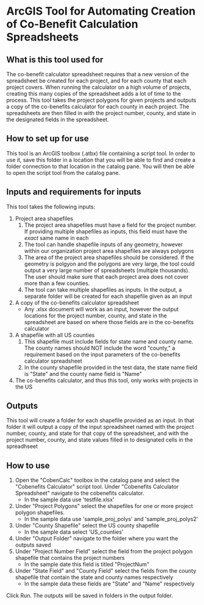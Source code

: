 # ArcGIS Tool for Automating Creation of Co-Benefit Calculation Spreadsheets
## What is this tool used for

The co-benefit calculator spreadsheet requires that a new version of the spreadsheet be created for each project, and for each county that each project covers.
When running the calculator on a high volume of projects, creating this many copies of the spreadsheet adds a lot of time to the process. This tool takes the 
project polygons for given projects and outputs a copy of the co-benefits calculator for each county in each project. The spreadsheets are then filled in with the project number, county, and state in the designated fields in the spreadsheet.

## How to set up for use

This tool is an ArcGIS toolbox (.atbx) file containing a script tool. In order to use it, save this folder in a location that you will be able to find and create a folder connection to that location in the catalog pane. You will then be able to open the script tool from the catalog pane.

## Inputs and requirements for inputs

This tool takes the following inputs:


1. Project area shapefiles
	1. The project area shapefiles must have a field for the project number. If providing multiple shapefiles as inputs, this field must have the *exact* same name in each
	2. The tool can handle shapefile inputs of any geometry, however within our organization project area shapefiles are always polygons
	3. The area of the project area shapefiles should be considered. If the geometry is polgyon and the polygons are very large, the tool could output a very large number of spreadsheets (multiple thousands). The user should make sure that each project area does not cover more than a few counties.
	4. The tool can take multiple shapefiles as inputs. In the output, a separate folder will be created for each shapefile given as an input
2. A copy of the co-benefits calculator spreadsheet
	 * Any .xlsx document will work as an input, however the output locations for the project number, county, and state in the spreadsheet are based on where those fields are in the co-benefits calculator
3. A shapefile with all US counties
	1. This shapefile must include fields for state name and county name. The county names should NOT include the word "county," a requirement based on the input parameters of the co-benefits calculator spreadsheet
	2. In the county shapefile provided in the test data, the state name field is "State" and the county name field is "Name"
4. The co-benefits calculator, and thus this tool, only works with projects in the US

## Outputs

This tool will create a folder for each shapefile provided as an input. In that folder it will output a copy of the input spreadsheet named with the project number, county, and state for that copy of the spreadsheet, and with the project number, county, and state values filled in to designated cells in the spreadhseet

## How to use

1. Open the "CobenCalc" toolbox in the catalog pane and select the "Cobenefits Calculator" script tool. Under "Cobenefits Calculator Spreadsheet" navigate to the cobenefits calculator.
	* In the sample data use 'testfile.xlsx'
2. Under "Project Polygons" select the shapefiles for one or more project polygon shapefiles.
	* In the sample data use 'sample_proj_polys' and 'sample_proj_polys2'
3. Under "County Shapefile" select the US county shapefile
	* In the sample data select 'US_counties'
4. Under "Output Folder" navigate to the folder where you want the outputs saved
5. Under "Project Number Field" select the field from the project polygon shapefile that contains the project numbers
	* In the sample date this field is titled "ProjectNum"
6. Under "State Field" and "County Field" select the fields from the county shapefile that contain the state and county names respectively
	* In the sample data these fields are "State" and "Name" respectively


Click Run. The outputs will be saved in folders in the output folder.